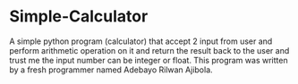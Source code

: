 # Simple-Calculator
A simple python program (calculator) that accept 2 input from user and perform arithmetic operation on it and return the result back to the user and trust me the input number can be integer or float.
This program was written by a fresh programmer named Adebayo Rilwan Ajibola.
